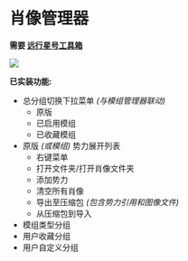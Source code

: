 # 肖像管理器

**需要 [远行星号工具箱](https://github.com/Hakoyu/StarsectorTools)**

![](https://s2.loli.net/2023/03/14/Xw8GhgVZHr6CNTn.png)

**已实装功能:**

- 总分组切换下拉菜单 _(与模组管理器联动)_
  - 原版
  - 已启用模组
  - 已收藏模组
- 原版 *(或模组)* 势力展开列表
    - 右键菜单
    - 打开文件夹/打开肖像文件夹
    - 添加势力
    - 清空所有肖像
    - 导出至压缩包 *(包含势力引用和图像文件)*
    - 从压缩包到导入 
- 模组类型分组
- 用户收藏分组
- 用户自定义分组
